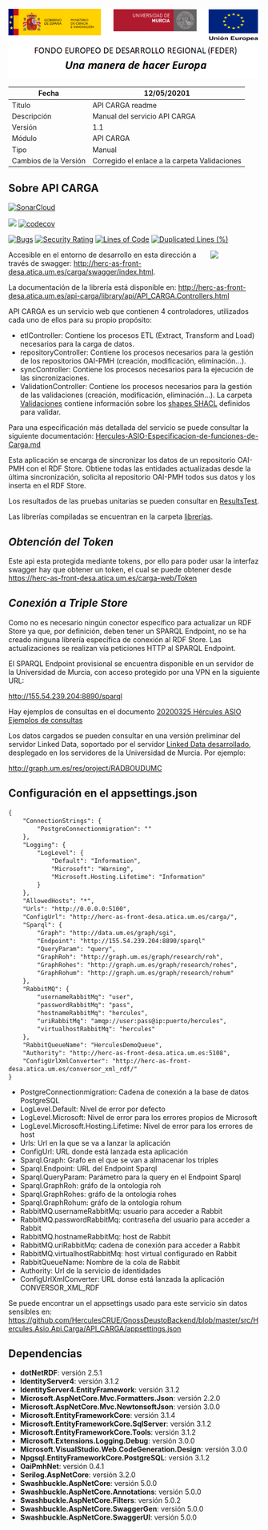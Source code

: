 ![](../../Docs/media/CabeceraDocumentosMD.png)

| Fecha         | 12/05/20201                                                  |
| ------------- | ------------------------------------------------------------ |
|Titulo|API CARGA readme| 
|Descripción|Manual del servicio API CARGA|
|Versión|1.1|
|Módulo|API CARGA|
|Tipo|Manual|
|Cambios de la Versión|Corregido el enlace a la carpeta Validaciones|

## Sobre API CARGA
[![SonarCloud](https://sonarcloud.io/images/project_badges/sonarcloud-white.svg)](https://sonarcloud.io/dashboard?id=API_CARGA)

![](https://github.com/HerculesCRUE/GnossDeustoBackend/workflows/Build%20and%20test%20API_CARGA/badge.svg)
[![codecov](https://codecov.io/gh/HerculesCRUE/GnossDeustoBackend/branch/master/graph/badge.svg?token=4SONQMD1TI&flag=carga)](https://codecov.io/gh/HerculesCRUE/GnossDeustoBackend)

[![Bugs](https://sonarcloud.io/api/project_badges/measure?project=API_CARGA&metric=bugs)](https://sonarcloud.io/dashboard?id=API_CARGA)
[![Security Rating](https://sonarcloud.io/api/project_badges/measure?project=API_CARGA&metric=security_rating)](https://sonarcloud.io/dashboard?id=API_CARGA)
[![Lines of Code](https://sonarcloud.io/api/project_badges/measure?project=API_CARGA&metric=ncloc)](https://sonarcloud.io/dashboard?id=API_CARGA)
[![Duplicated Lines (%)](https://sonarcloud.io/api/project_badges/measure?project=API_CARGA&metric=duplicated_lines_density)](https://sonarcloud.io/dashboard?id=API_CARGA)

[<img align="right" width="100px" src="https://dotnetfoundation.org/img/logo_big.svg" />](https://dotnetfoundation.org/projects?searchquery=IdentityServer&type=project)

Accesible en el entorno de desarrollo en esta dirección a través de swagger: http://herc-as-front-desa.atica.um.es/carga/swagger/index.html.

La documentación de la librería está disponible en: 
http://herc-as-front-desa.atica.um.es/api-carga/library/api/API_CARGA.Controllers.html

API CARGA es un servicio web que contienen 4 controladores, utilizados cada uno de ellos para su propio propósito:
 - etlController: Contiene los procesos ETL (Extract, Transform and Load) necesarios para la carga de datos.
 - repositoryController: Contiene los procesos necesarios para la gestión de los repositorios OAI-PMH (creación, modificación, eliminación...).
 - syncController: Contiene los procesos necesarios para la ejecución de las sincronizaciones.
 - ValidationController: Contiene los procesos necesarios para la gestión de las validaciones  (creación, modificación, eliminación...). La carpeta [Validaciones](https://github.com/HerculesCRUE/GnossDeustoBackend/tree/master/src/Hercules.Asio.Api.Carga/Validaciones) contiene información sobre los [shapes SHACL](https://www.w3.org/TR/shacl/) definidos para validar.
 
Para una especificación más detallada del servicio se puede consultar la siguiente documentación: [Hercules-ASIO-Especificacion-de-funciones-de-Carga.md](../../Docs/Hercules-ASIO-Especificacion-de-funciones-de-Carga.md)
 
Esta aplicación se encarga de sincronizar los datos de un repositorio OAI-PMH con el RDF Store. Obtiene todas las entidades actualizadas desde la última sincronización, solicita al repositorio OAI-PMH todos sus datos y los inserta en el RDF Store.

Los resultados de las pruebas unitarias se pueden consultar en [ResultsTest](https://github.com/HerculesCRUE/GnossDeustoBackend/tree/master/API_CARGA/ResultsTest).

Las librerías compiladas se encuentran en la carpeta [librerías](https://github.com/HerculesCRUE/GnossDeustoBackend/tree/master/libraries).

*Obtención del Token*
-------------------------
Este api esta protegida mediante tokens, por ello para poder usar la interfaz swagger hay que obtener un token, el cual se puede obtener desde https://herc-as-front-desa.atica.um.es/carga-web/Token

*Conexión a Triple Store*
-------------------------

Como no es necesario ningún conector específico para actualizar un RDF Store ya que, por definición, deben tener un SPARQL Endpoint, no se ha creado ninguna librería específica de conexión al RDF Store. Las actualizaciones se realizan vía peticiones HTTP al SPARQL Endpoint.

El SPARQL Endpoint provisional se encuentra disponible en un servidor de la Universidad de Murcia, con acceso protegido por una VPN en la siguiente URL:

http://155.54.239.204:8890/sparql

Hay ejemplos de consultas en el documento [20200325 Hércules ASIO Ejemplos de consultas](../../Docs/SPARQL/Hercules-ASIO-Ejemplos-de-consultas-SPARQL.md)

Los datos cargados se pueden consultar en una versión preliminar del servidor Linked Data, soportado por el servidor [Linked Data desarrollado](https://github.com/HerculesCRUE/GnossDeustoBackend/tree/master/src/Hercules.Asio.LinkedDataServer), desplegado en los servidores de la Universidad de Murcia. Por ejemplo:

http://graph.um.es/res/project/RADBOUDUMC

## Configuración en el appsettings.json

    { 
		"ConnectionStrings": {
			"PostgreConnectionmigration": ""
		},
		"Logging": {
			"LogLevel": {
				"Default": "Information",
				"Microsoft": "Warning",
				"Microsoft.Hosting.Lifetime": "Information"
			}
		},
		"AllowedHosts": "*",
		"Urls": "http://0.0.0.0:5100",
		"ConfigUrl": "http://herc-as-front-desa.atica.um.es/carga/",
		"Sparql": {
			"Graph": "http://data.um.es/graph/sgi",
			"Endpoint": "http://155.54.239.204:8890/sparql"
			"QueryParam": "query",
			"GraphRoh": "http://graph.um.es/graph/research/roh",
			"GraphRohes": "http://graph.um.es/graph/research/rohes",
			"GraphRohum": "http://graph.um.es/graph/research/rohum"
		},
		"RabbitMQ": {
			"usernameRabbitMq": "user",
			"passwordRabbitMq": "pass",
			"hostnameRabbitMq": "hercules",
			"uriRabbitMq": "amqp://user:pass@ip:puerto/hercules",
			"virtualhostRabbitMq": "hercules"
		},
		"RabbitQueueName": "HerculesDemoQueue",
		"Authority": "http://herc-as-front-desa.atica.um.es:5108",
		"ConfigUrlXmlConverter": "http://herc-as-front-desa.atica.um.es/conversor_xml_rdf/"
    }
 - PostgreConnectionmigration: Cadena de conexión a la base de datos PostgreSQL
 - LogLevel.Default: Nivel de error por defecto
 - LogLevel.Microsoft: Nivel de error para los errores propios de Microsoft
 - LogLevel.Microsoft.Hosting.Lifetime: Nivel de error para los errores de host
 - Urls: Url en la que se va a lanzar la aplicación
 - ConfigUrl: URL donde está lanzada esta aplicación
 - Sparql.Graph: Grafo en el que se van a almacenar los triples
 - Sparql.Endpoint: URL del Endpoint Sparql
 - Sparql.QueryParam: Parámetro para la query en el Endpoint Sparql
 - Sparql.GraphRoh: gráfo de la ontologia roh
 - Sparql.GraphRohes: gráfo de la ontologia rohes
 - Sparql.GraphRohum: gráfo de la ontologia rohum
 - RabbitMQ.usernameRabbitMq: usuario para acceder a Rabbit
 - RabbitMQ.passwordRabbitMq: contraseña del usuario para acceder a Rabbit
 - RabbitMQ.hostnameRabbitMq: host de Rabbit
 - RabbitMQ.uriRabbitMq: cadena de conexión para acceder a Rabbit
 - RabbitMQ.virtualhostRabbitMq: host virtual configurado en Rabbit
 - RabbitQueueName: Nombre de la cola de Rabbit
 - Authority: Url de la servicio de identidades
 - ConfigUrlXmlConverter: URL donse está lanzada la aplicación CONVERSOR_XML_RDF

Se puede encontrar un el appsettings usado para este servicio sin datos sensibles en: https://github.com/HerculesCRUE/GnossDeustoBackend/blob/master/src/Hercules.Asio.Api.Carga/API_CARGA/appsettings.json
## Dependencias

- **dotNetRDF**: versión 2.5.1
- **IdentityServer4**: versión 3.1.2
- **IdentityServer4.EntityFramework**: versión 3.1.2
- **Microsoft.AspNetCore.Mvc.Formatters.Json**: versión 2.2.0
- **Microsoft.AspNetCore.Mvc.NewtonsoftJson**: versión 3.0.0
- **Microsoft.EntityFrameworkCore**: versión 3.1.4
- **Microsoft.EntityFrameworkCore.SqlServer**: versión 3.1.2
- **Microsoft.EntityFrameworkCore.Tools**: versión 3.1.2
- **Microsoft.Extensions.Logging.Debug**: versión 3.0.0
- **Microsoft.VisualStudio.Web.CodeGeneration.Design**: versión 3.0.0
- **Npgsql.EntityFrameworkCore.PostgreSQL**: versión 3.1.2
- **OaiPmhNet**: versión 0.4.1
- **Serilog.AspNetCore**: versión 3.2.0
- **Swashbuckle.AspNetCore**: versión 5.0.0
- **Swashbuckle.AspNetCore.Annotations**: versión 5.0.0
- **Swashbuckle.AspNetCore.Filters**: versión 5.0.2
- **Swashbuckle.AspNetCore.SwaggerGen**: versión 5.0.0
- **Swashbuckle.AspNetCore.SwaggerUI**: versión 5.0.0
